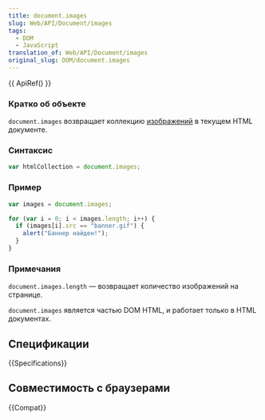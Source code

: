 ```yaml
---
title: document.images
slug: Web/API/Document/images
tags:
  - DOM
  - JavaScript
translation_of: Web/API/Document/images
original_slug: DOM/document.images
---
```


{{ ApiRef() }}

### Кратко об объекте

`document.images` возвращает коллекцию [изображений](/ru/Web/API/HTMLImageElement) в текущем HTML документе.

### Синтаксис

```js
var htmlCollection = document.images;
```

### Пример

```js
var images = document.images;

for (var i = 0; i < images.length; i++) {
  if (images[i].src == "banner.gif") {
    alert("Баннер найден!");
  }
}
```

### Примечания

`document.images.length` — возвращает количество изображений на странице.

`document.images` является частью DOM HTML, и работает только в HTML документах.

## Спецификации

{{Specifications}}

## Совместимость с браузерами

{{Compat}}
